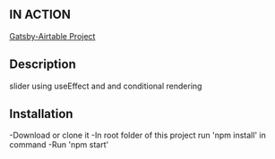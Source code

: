 ## IN ACTION
[Gatsby-Airtable Project](https://gatsby-airtable-design-project.netlify.app/)

## Description
slider using useEffect and and conditional rendering

## Installation
-Download or clone it 
-In root folder of this project run 'npm install' in command 
-Run 'npm start'
